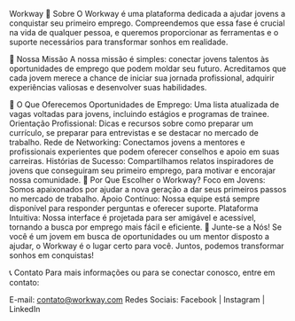 Workway
📖 Sobre
O Workway é uma plataforma dedicada a ajudar jovens a conquistar seu primeiro emprego. Compreendemos que essa fase é crucial na vida de qualquer pessoa, e queremos proporcionar as ferramentas e o suporte necessários para transformar sonhos em realidade.

🎯 Nossa Missão
A nossa missão é simples: conectar jovens talentos às oportunidades de emprego que podem moldar seu futuro. Acreditamos que cada jovem merece a chance de iniciar sua jornada profissional, adquirir experiências valiosas e desenvolver suas habilidades.

🚀 O Que Oferecemos
Oportunidades de Emprego: Uma lista atualizada de vagas voltadas para jovens, incluindo estágios e programas de trainee.
Orientação Profissional: Dicas e recursos sobre como preparar um currículo, se preparar para entrevistas e se destacar no mercado de trabalho.
Rede de Networking: Conectamos jovens a mentores e profissionais experientes que podem oferecer conselhos e apoio em suas carreiras.
Histórias de Sucesso: Compartilhamos relatos inspiradores de jovens que conseguiram seu primeiro emprego, para motivar e encorajar nossa comunidade.
🌟 Por Que Escolher o Workway?
Foco em Jovens: Somos apaixonados por ajudar a nova geração a dar seus primeiros passos no mercado de trabalho.
Apoio Contínuo: Nossa equipe está sempre disponível para responder perguntas e oferecer suporte.
Plataforma Intuitiva: Nossa interface é projetada para ser amigável e acessível, tornando a busca por emprego mais fácil e eficiente.
💬 Junte-se a Nós!
Se você é um jovem em busca de oportunidades ou um mentor disposto a ajudar, o Workway é o lugar certo para você. Juntos, podemos transformar sonhos em conquistas!

📞 Contato
Para mais informações ou para se conectar conosco, entre em contato:

E-mail: contato@workway.com
Redes Sociais: Facebook | Instagram | LinkedIn
